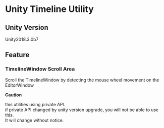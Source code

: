 # Unity Timeline Utility

## Unity Version

Unity2018.3.0b7

## Feature

### TimelineWindow Scroll Area

Scroll the TimelineWindow by detecting the mouse wheel movement on the EditorWindow

**Caution**

this utilities using private API.  
if private API changed by unity version upgrade, you will not be able to use this.  
It will change without notice.  
